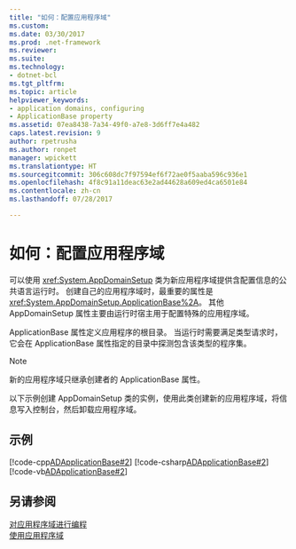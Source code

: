 ```yaml
---
title: "如何：配置应用程序域"
ms.custom: 
ms.date: 03/30/2017
ms.prod: .net-framework
ms.reviewer: 
ms.suite: 
ms.technology:
- dotnet-bcl
ms.tgt_pltfrm: 
ms.topic: article
helpviewer_keywords:
- application domains, configuring
- ApplicationBase property
ms.assetid: 07ea8438-7a34-49f0-a7e8-3d6ff7e4a482
caps.latest.revision: 9
author: rpetrusha
ms.author: ronpet
manager: wpickett
ms.translationtype: HT
ms.sourcegitcommit: 306c608dc7f97594ef6f72ae0f5aaba596c936e1
ms.openlocfilehash: 4f8c91a11deac63e2ad44628a609ed4ca6501e84
ms.contentlocale: zh-cn
ms.lasthandoff: 07/28/2017

---
```

# <a name="how-to-configure-an-application-domain"></a>如何：配置应用程序域
可以使用 <xref:System.AppDomainSetup> 类为新应用程序域提供含配置信息的公共语言运行时。 创建自己的应用程序域时，最重要的属性是 <xref:System.AppDomainSetup.ApplicationBase%2A>。 其他 AppDomainSetup 属性主要由运行时宿主用于配置特殊的应用程序域。  
  
 ApplicationBase 属性定义应用程序的根目录。 当运行时需要满足类型请求时，它会在 ApplicationBase 属性指定的目录中探测包含该类型的程序集。  
  
> [!NOTE]
>  新的应用程序域只继承创建者的 ApplicationBase 属性。  
  
 以下示例创建 AppDomainSetup 类的实例，使用此类创建新的应用程序域，将信息写入控制台，然后卸载应用程序域。  
  
## <a name="example"></a>示例  
 [!code-cpp[ADApplicationBase#2](../../../samples/snippets/cpp/VS_Snippets_CLR/ADApplicationBase/CPP/source2.cpp#2)] [!code-csharp[ADApplicationBase#2](../../../samples/snippets/csharp/VS_Snippets_CLR/ADApplicationBase/CS/source2.cs#2)] [!code-vb[ADApplicationBase#2](../../../samples/snippets/visualbasic/VS_Snippets_CLR/ADApplicationBase/VB/source2.vb#2)]  
  
## <a name="see-also"></a>另请参阅  
 [对应用程序域进行编程](http://msdn.microsoft.com/en-us/bd36055b-56bd-43eb-b4d8-820c37172131)   
 [使用应用程序域](../../../docs/framework/app-domains/use.md)

